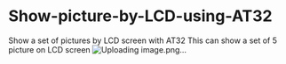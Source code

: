 # Show-picture-by-LCD-using-AT32
Show a set of pictures by LCD screen with AT32
This can show a set of 5 picture on LCD screen
![Uploading image.png…]()

